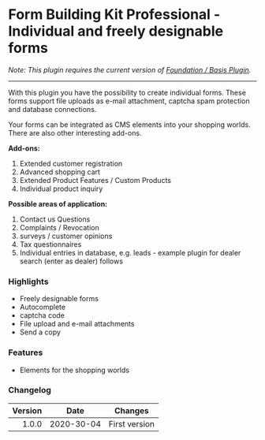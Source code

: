# Form Building Kit Professional - Individual and freely designable forms

_Note: This plugin requires the current version of [Foundation / Basis Plugin](../MoorlFoundation/index.md)._

---

With this plugin you have the possibility to create individual forms. 
These forms support file uploads as e-mail attachment, captcha spam protection and database connections.

Your forms can be integrated as CMS elements into your shopping worlds. 
There are also other interesting add-ons.

**Add-ons:**

1. Extended customer registration
2. Advanced shopping cart
3. Extended Product Features / Custom Products
4. Individual product inquiry

**Possible areas of application:**

1. Contact us Questions
2. Complaints / Revocation
3. surveys / customer opinions
4. Tax questionnaires
5. Individual entries in database, e.g. leads - example plugin for dealer search (enter as dealer) follows

### Highlights

- Freely designable forms
- Autocomplete
- captcha code
- File upload and e-mail attachments
- Send a copy

### Features
- Elements for the shopping worlds

### Changelog
| Version | Date | Changes |
| ---: |:---:| ---|
| 1.0.0 | 2020-30-04 | First version |
